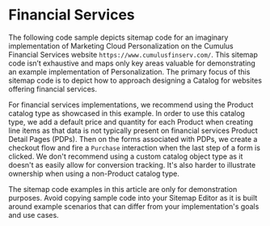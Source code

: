 # Financial Services

The following code sample depicts sitemap code for an imaginary implementation
of Marketing Cloud Personalization on the Cumulus Financial Services website
`https://www.cumulusfinserv.com/`. This sitemap code isn’t exhaustive and maps
only key areas valuable for demonstrating an example implementation of
Personalization. The primary focus of this sitemap code is to depict how to
approach designing a Catalog for websites offering financial services.

For financial services implementations, we recommend using the Product catalog
type as showcased in this example. In order to use this catalog type, we add a
default price and quantity for each Product when creating line items as that
data is not typically present on financial services Product Detail Pages
(PDPs). Then on the forms associated with PDPs, we create a checkout flow and
fire a `Purchase` interaction when the last step of a form is clicked. We
don't recommend using a custom catalog object type as it doesn't as easily
allow for conversion tracking. It's also harder to illustrate ownership when
using a non-Product catalog type.

The sitemap code examples in this article are only for demonstration purposes.
Avoid copying sample code into your Sitemap Editor as it is built around
example scenarios that can differ from your implementation's goals and use
cases.

